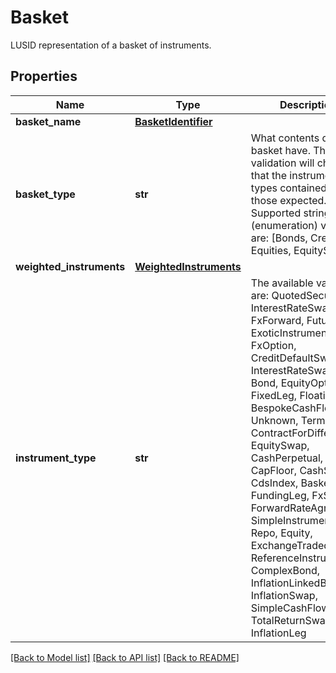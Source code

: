 # Basket

LUSID representation of a basket of instruments.

## Properties
Name | Type | Description | Notes
------------ | ------------- | ------------- | -------------
**basket_name** | [**BasketIdentifier**](BasketIdentifier.md) |  | 
**basket_type** | **str** | What contents does the basket have. The validation will check that the instrument types contained match those expected.    Supported string (enumeration) values are: [Bonds, Credits, Equities, EquitySwap]. | 
**weighted_instruments** | [**WeightedInstruments**](WeightedInstruments.md) |  | 
**instrument_type** | **str** | The available values are: QuotedSecurity, InterestRateSwap, FxForward, Future, ExoticInstrument, FxOption, CreditDefaultSwap, InterestRateSwaption, Bond, EquityOption, FixedLeg, FloatingLeg, BespokeCashFlowsLeg, Unknown, TermDeposit, ContractForDifference, EquitySwap, CashPerpetual, CapFloor, CashSettled, CdsIndex, Basket, FundingLeg, FxSwap, ForwardRateAgreement, SimpleInstrument, Repo, Equity, ExchangeTradedOption, ReferenceInstrument, ComplexBond, InflationLinkedBond, InflationSwap, SimpleCashFlowLoan, TotalReturnSwap, InflationLeg | 

[[Back to Model list]](../README.md#documentation-for-models) [[Back to API list]](../README.md#documentation-for-api-endpoints) [[Back to README]](../README.md)


